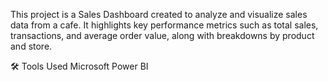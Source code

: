 This project is a Sales Dashboard created to analyze and visualize sales data from a cafe. It highlights key performance metrics such as total sales, transactions, and average order value, along with breakdowns by product and store.

🛠 Tools Used
Microsoft Power BI
